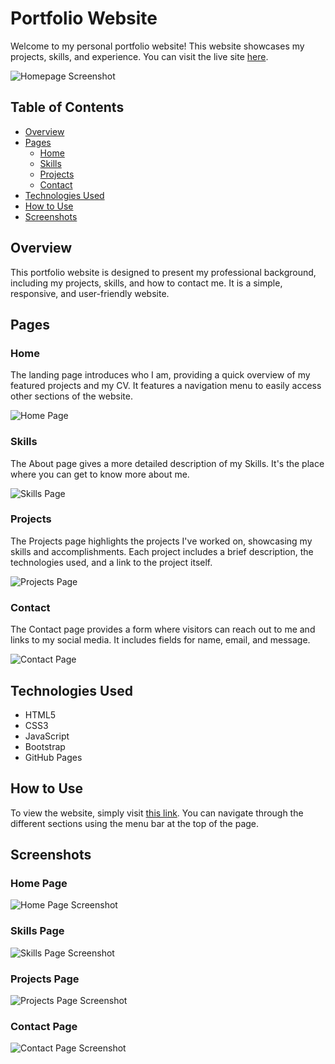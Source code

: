 # Portfolio Website

Welcome to my personal portfolio website! This website showcases my projects, skills, and experience. You can visit the live site [here](https://ezzcode.github.io/portfolio/).

![Homepage Screenshot](![image](https://github.com/user-attachments/assets/fa2e1fab-8a1c-47b9-9913-18fef9c8a844))

## Table of Contents
- [Overview](#overview)
- [Pages](#pages)
  - [Home](#home)
  - [Skills](#skills)
  - [Projects](#projects)
  - [Contact](#contact)
- [Technologies Used](#technologies-used)
- [How to Use](#how-to-use)
- [Screenshots](#screenshots)

## Overview
This portfolio website is designed to present my professional background, including my projects, skills, and how to contact me. It is a simple, responsive, and user-friendly website.

## Pages

### Home
The landing page introduces who I am, providing a quick overview of my featured projects and my CV. It features a navigation menu to easily access other sections of the website.

![Home Page](https://github.com/user-attachments/assets/fa2e1fab-8a1c-47b9-9913-18fef9c8a844)

### Skills
The About page gives a more detailed description of my Skills. It's the place where you can get to know more about me.

![Skills Page](https://github.com/user-attachments/assets/7027fb24-a97a-4751-a67b-3ab050a956f4)

### Projects
The Projects page highlights the projects I've worked on, showcasing my skills and accomplishments. Each project includes a brief description, the technologies used, and a link to the project itself.

![Projects Page](https://github.com/user-attachments/assets/36304fd1-ee55-43b0-910f-17991f29e8ed)

### Contact
The Contact page provides a form where visitors can reach out to me and links to my social media. It includes fields for name, email, and message.

![Contact Page](https://github.com/user-attachments/assets/101aebea-9216-4acb-9a1e-e3a74ba1f6d2)

## Technologies Used
- HTML5
- CSS3
- JavaScript
- Bootstrap
- GitHub Pages

## How to Use
To view the website, simply visit [this link](https://ezzcode.github.io/portfolio/). You can navigate through the different sections using the menu bar at the top of the page.

## Screenshots

### Home Page
![Home Page Screenshot](https://github.com/user-attachments/assets/fa2e1fab-8a1c-47b9-9913-18fef9c8a844)

### Skills Page
![Skills Page Screenshot](https://github.com/user-attachments/assets/7027fb24-a97a-4751-a67b-3ab050a956f4)

### Projects Page
![Projects Page Screenshot](https://github.com/user-attachments/assets/36304fd1-ee55-43b0-910f-17991f29e8ed)

### Contact Page
![Contact Page Screenshot](https://github.com/user-attachments/assets/101aebea-9216-4acb-9a1e-e3a74ba1f6d2)


